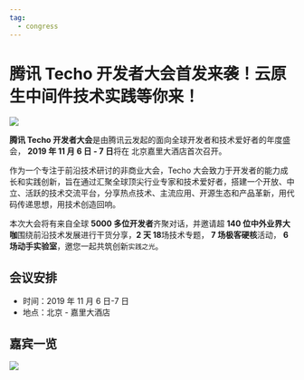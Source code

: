 ```yaml
---
tag: 
  - congress
---
```


# 腾讯 Techo 开发者大会首发来袭！云原生中间件技术实践等你来！

![](https://coding-net-production-pp-ci.codehub.cn/500f115d-72ef-42ea-ad4f-c192befa0095.png)

**腾讯 Techo 开发者大会**是由腾讯云发起的面向全球开发者和技术爱好者的年度盛会， **2019 年 11 月 6 日 - 7 日**将在 北京嘉里大酒店首次召开。

作为一个专注于前沿技术研讨的非商业大会，Techo 大会致力于开发者的能力成长和实践创新，旨在通过汇聚全球顶尖行业专家和技术爱好者，搭建一个开放、中立、活跃的技术交流平台，分享热点技术、主流应用、开源生态和产品革新，用代码传递思想，用技术创造回响。

本次大会将有来自全球 **5000 多位开发者**齐聚对话，并邀请超 **140 位中外业界大咖**围绕前沿技术发展进行干货分享，**2 天 18**场技术专题， **7 场极客硬核**活动， **6 场动手实验室**，邀您一起共筑创新`实践之光`。

<!-- more -->

## 会议安排

- 时间：2019 年 11 月 6 日-7 日
- 地点：北京 - 嘉里大酒店

## 嘉宾一览

![](https://coding-net-production-pp-ci.codehub.cn/715bc00d-8c48-4e9f-9341-ad0ce2dbda32.jpeg)
